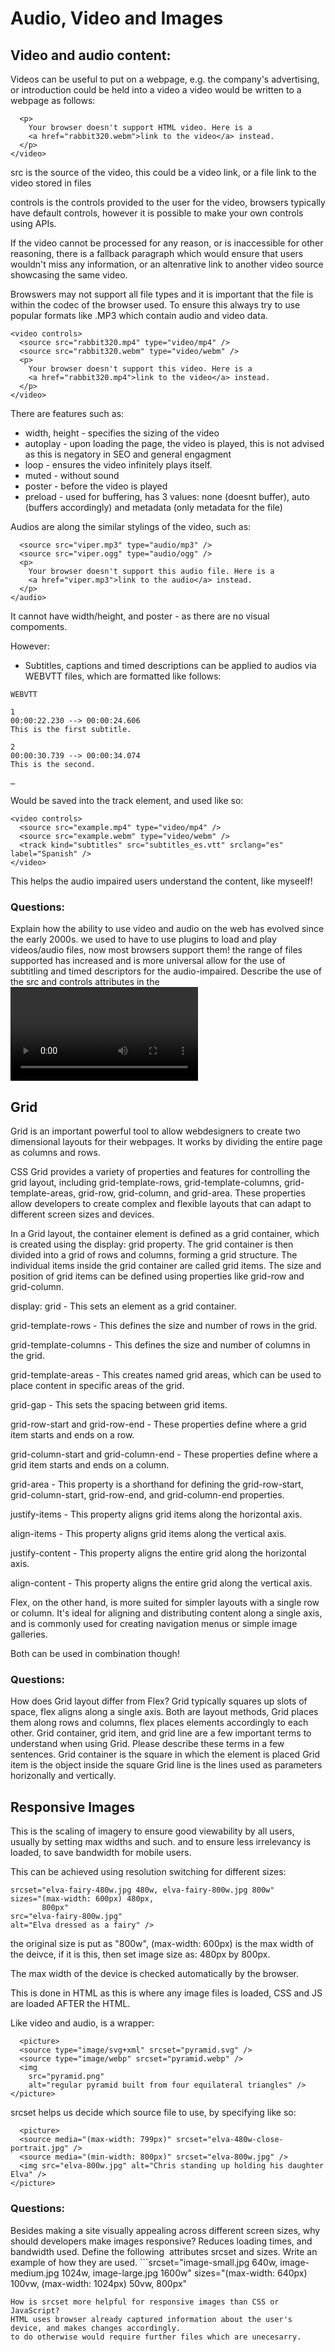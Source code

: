 # Audio, Video and Images

## Video and audio content:

Videos can be useful to put on a webpage, e.g. the company's advertising, or introduction could be held into a video
a video would be written to a webpage as follows:

``` <video src="rabbit320.webm" controls>
  <p>
    Your browser doesn't support HTML video. Here is a
    <a href="rabbit320.webm">link to the video</a> instead.
  </p>
</video>
```

src is the source of the video, this could be a video link, or a file link to the video stored in files

controls is the controls provided to the user for the video, browsers typically have default controls, however it is possible to make
your own controls using APIs.

If the video cannot be processed for any reason, or is inaccessible for other reasoning, there is a fallback paragraph which
would ensure that users wouldn't miss any information, or an altenrative link to another video source showcasing the same video.

Browswers may not support all file types and it is important that the file is within the codec of the browser used. To ensure this
always try to use popular formats like .MP3 which contain audio and video data.

```
<video controls>
  <source src="rabbit320.mp4" type="video/mp4" />
  <source src="rabbit320.webm" type="video/webm" />
  <p>
    Your browser doesn't support this video. Here is a
    <a href="rabbit320.mp4">link to the video</a> instead.
  </p>
</video>
```

There are features such as:
- width, height - specifies the sizing of the video
- autoplay - upon loading the page, the video is played, this is not advised as this is negatory in SEO and general engagment
- loop - ensures the video infinitely plays itself.
- muted - without sound
- poster - before the video is played
- preload - used for buffering, has 3 values: none (doesnt buffer), auto (buffers accordingly) and metadata (only metadata for the file)

Audios are along the similar stylings of the video, such as: 

``` <audio controls>
  <source src="viper.mp3" type="audio/mp3" />
  <source src="viper.ogg" type="audio/ogg" />
  <p>
    Your browser doesn't support this audio file. Here is a
    <a href="viper.mp3">link to the audio</a> instead.
  </p>
</audio>
``` 

It cannot have width/height, and poster - as there are no visual compoments.

However:

- Subtitles, captions and timed descriptions can be applied to audios via WEBVTT files, which are formatted like follows:

``` 
WEBVTT

1
00:00:22.230 --> 00:00:24.606
This is the first subtitle.

2
00:00:30.739 --> 00:00:34.074
This is the second.

…
``` 

Would be saved into the track element, and used like so:

```
<video controls>
  <source src="example.mp4" type="video/mp4" />
  <source src="example.webm" type="video/webm" />
  <track kind="subtitles" src="subtitles_es.vtt" srclang="es" label="Spanish" />
</video>
```
This helps the audio impaired users understand the content, like myseelf!

### Questions:

Explain how the ability to use video and audio on the web has evolved since the early 2000s.
  we used to have to use plugins to load and play videos/audio files, now most browsers support them!
  the range of files supported has increased and is more universal
  allow for the use of subtitling and timed descriptors for the audio-impaired.
Describe the use of the src and controls attributes in the <video> element.
  src is source, where the file is from. either the video link or file link
  controls containing play/pause, volume control. usually defaulted by the browser, however the designer can make their
  own.
Why is it important to have fallback content inside the <video> element?
  ensures all users can understand the content, as compatibility is not guaranteed and in that instance the user needs to know
  what they missed out n, for alternative links or brief descriptions that bypass the video.
 
## Grid

Grid is an important powerful tool to allow webdesigners to create two dimensional layouts for their webpages. 
It works by dividing the entire page as columns and rows.

CSS Grid provides a variety of properties and features for controlling the grid layout, including grid-template-rows, grid-template-columns, grid-template-areas, grid-row, grid-column, and grid-area. These properties allow developers to create complex and flexible layouts that can adapt to different screen sizes and devices.
  
In a Grid layout, the container element is defined as a grid container, which is created using the display: grid property. The grid container is then divided into a grid of rows and columns, forming a grid structure. The individual items inside the grid container are called grid items. The size and position of grid items can be defined using properties like grid-row and grid-column.
  
display: grid - This sets an element as a grid container.

grid-template-rows - This defines the size and number of rows in the grid.

grid-template-columns - This defines the size and number of columns in the grid.

grid-template-areas - This creates named grid areas, which can be used to place content in specific areas of the grid.

grid-gap - This sets the spacing between grid items.

grid-row-start and grid-row-end - These properties define where a grid item starts and ends on a row.

grid-column-start and grid-column-end - These properties define where a grid item starts and ends on a column.

grid-area - This property is a shorthand for defining the grid-row-start, grid-column-start, grid-row-end, and grid-column-end properties.

justify-items - This property aligns grid items along the horizontal axis.

align-items - This property aligns grid items along the vertical axis.

justify-content - This property aligns the entire grid along the horizontal axis.

align-content - This property aligns the entire grid along the vertical axis.

Flex, on the other hand, is more suited for simpler layouts with a single row or column. It's ideal for aligning and distributing content along a single axis, and is commonly used for creating navigation menus or simple image galleries.
  
Both can be used in combination though!

### Questions:
  
How does Grid layout differ from Flex?
    Grid typically squares up slots of space, flex aligns along a single axis. Both are layout methods, Grid places them
    along rows and columns, flex places elements accordingly to each other.
Grid container, grid item, and grid line are a few important terms to understand when using Grid. Please describe these terms in a few sentences.
     Grid container is the square in which the element is placed
     Grid item is the object inside the square
     Grid line is the lines used as parameters horizonally and vertically.
  
  
## Responsive Images

This is the scaling of imagery to ensure good viewability by all users, usually by setting max widths and such. 
and to ensure less irrelevancy is loaded, to save bandwidth for mobile users. 

This can be achieved using resolution switching for different sizes:

  ``` <img
  srcset="elva-fairy-480w.jpg 480w, elva-fairy-800w.jpg 800w"
  sizes="(max-width: 600px) 480px,
         800px"
  src="elva-fairy-800w.jpg"
  alt="Elva dressed as a fairy" />
``` 
  
the original size is put as "800w", (max-width: 600px) is the max width of the deivce, if it is this, then set image size as:
  480px by 800px.

The max width of the device is checked automatically by the browser.
  
This is done in HTML as this is where any image files is loaded, CSS and JS are loaded AFTER the HTML.
    
Like video and audio, <Picture> is a wrapper:

``` 
  <picture>
  <source type="image/svg+xml" srcset="pyramid.svg" />
  <source type="image/webp" srcset="pyramid.webp" />
  <img
    src="pyramid.png"
    alt="regular pyramid built from four equilateral triangles" />
</picture>
```
  
srcset helps us decide which source file to use, by specifying like so:
  
```
  <picture>
  <source media="(max-width: 799px)" srcset="elva-480w-close-portrait.jpg" />
  <source media="(min-width: 800px)" srcset="elva-800w.jpg" />
  <img src="elva-800w.jpg" alt="Chris standing up holding his daughter Elva" />
</picture>
```

### Questions:
  
Besides making a site visually appealing across different screen sizes, why should developers make images responsive?
    Reduces loading times, and bandwidth used. 
Define the following <img> attributes srcset and sizes. Write an example of how they are used.
    ```srcset="image-small.jpg 640w,
             image-medium.jpg 1024w,
             image-large.jpg 1600w"
     sizes="(max-width: 640px) 100vw,
            (max-width: 1024px) 50vw,
            800px"
  ```
How is srcset more helpful for responsive images than CSS or JavaScript?
  HTML uses browser already captured information about the user's device, and makes changes accordingly. 
  to do otherwise would require further files which are unecesarry. 
